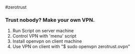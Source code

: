 #zerotrust
### Trust nobody? Make your own VPN.

1) Run Script on server machine
2) Control VPN with 'menu' script
3) Install openvpn on client machine
3) Use VPN on client with "$ sudo openvpn zerotrust.ovpn"
